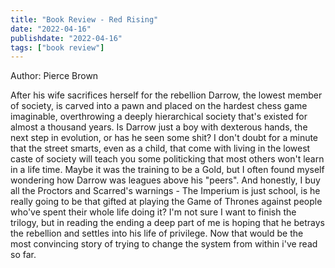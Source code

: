 ```yaml
---
title: "Book Review - Red Rising"
date: "2022-04-16"
publishdate: "2022-04-16"
tags: ["book review"]
---
```


Author: Pierce Brown

After his wife sacrifices herself for the rebellion Darrow, the lowest member of society, is carved into a pawn and placed on the hardest chess game imaginable, overthrowing a deeply hierarchical society that's existed for almost a thousand years.  Is Darrow just a boy with dexterous hands, the next step in evolution, or has he seen some shit?  I don't doubt for a minute that the street smarts, even as a child, that come with living in the lowest caste of society will teach you some politicking that most others won't learn in a life time.  Maybe it was the training to be a Gold, but I often found myself wondering how Darrow was leagues above his "peers".  And honestly, I buy all the Proctors and Scarred's warnings - The Imperium is just school, is he really going to be that gifted at playing the Game of Thrones against people who've spent their whole life doing it?  I'm not sure I want to finish the trilogy, but in reading the ending a deep part of me is hoping that he betrays the rebellion and settles into his life of privilege.  Now that would be the most convincing story of trying to change the system from within i've read so far.
